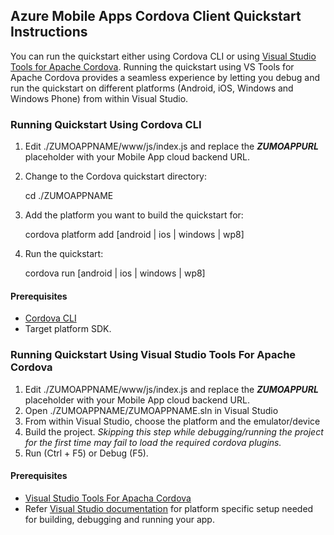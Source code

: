 ## Azure Mobile Apps Cordova Client Quickstart Instructions ##

You can run the quickstart either using Cordova CLI or using [Visual Studio Tools for Apache Cordova](https://www.visualstudio.com/en-us/features/cordova-vs.aspx). Running the quickstart using VS Tools for Apache Cordova provides a seamless experience by letting you debug and run the quickstart on different platforms (Android, iOS, Windows and Windows Phone) from within Visual Studio.

### Running Quickstart Using Cordova CLI

  1. Edit ./ZUMOAPPNAME/www/js/index.js and replace the **_ZUMOAPPURL_** placeholder with your Mobile App cloud backend URL.
  2. Change to the Cordova quickstart directory:

        cd ./ZUMOAPPNAME
        
  3. Add the platform you want to build the quickstart for:

        cordova platform add [android | ios | windows | wp8]
  4. Run the quickstart:

        cordova run [android | ios | windows | wp8]

#### Prerequisites

* [Cordova CLI](https://cordova.apache.org/docs/en/latest/guide/cli/index.html)
* Target platform SDK.

### Running Quickstart Using Visual Studio Tools For Apache Cordova

  1. Edit ./ZUMOAPPNAME/www/js/index.js and replace the **_ZUMOAPPURL_** placeholder with your Mobile App cloud backend URL.
  2. Open ./ZUMOAPPNAME/ZUMOAPPNAME.sln in Visual Studio
  3. From within Visual Studio, choose the platform and the emulator/device
  4. Build the project. _Skipping this step while debugging/running the project for the first time may fail to load the required cordova plugins._
  5. Run (Ctrl + F5) or Debug (F5).

#### Prerequisites

* [Visual Studio Tools For Apacha Cordova](https://www.visualstudio.com/en-us/features/cordova-vs.aspx)
* Refer [Visual Studio documentation](https://taco.visualstudio.com/en-us/docs/run-app-apache/) for platform specific setup needed for building, debugging and running your app.
